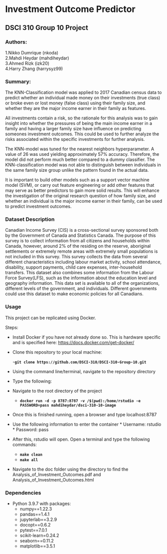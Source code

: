 # Investment Outcome Predictor

## DSCI 310 Group 10 Project

### Authors: 
1.Nikko Dumrique  (nkoda)  
2.Mahdi Heydar (mahdiheydar)  
3.Ahmed Rizk  (izk20)  
4.Harry Zhang  (harrysyz99)  

### Summary:
  The KNN-Classification model was applied to 2017 Canadian census data to predict whether an individual made money on their investments (true class) or broke even or lost money (false class) using their family size, and whether they are the major income earner in their family as features.
  
  All investments contain a risk, so the rationale for this analysis was to gain insight into whether the pressures of being the main income earner in a family and having a larger family size have influence on predicting someones investment outcomes. This could be used to further analyze the risks associated within the specific investments for further analysis.
  
  The KNN-model was tuned for the nearest neighbors hyperparameter. A value of 26 was used yielding approximately 57% accuracy. Therefore, the model did not perform much better compared to a dummy classifier. The KNN-classification model was not able to distinguish between individuals in the same family size group unlike the pattern found in the actual data.
  
  It is important to build other models such as a support vector machine model (SVM), or carry out feature engineering or add other features that may serve as better predictors to gain more solid results. This will enhance the investigation of the original research question of how family size, and whether an individual is the major income earner in their family, can be used to predict investment outcomes.
  
### Dataset Description

  Canadian Income Survey (CIS) is a cross-sectional survey sponsored both by the Government of Canada and Statistics Canada. The purpose of this survey is to collect information from all citizens and households within Canada, however, around 2% of the residing on the reserve, aboriginal settlements or extremely remote areas with extremely small populations is not included in this survey. This survey collects the data from several different characteristics including labour market activity, school attendance, disability, support payments, child care expenses, inter-household transfers. This dataset also combines some information from the Labour Force Survey(LFS), such as the information about the education level and geography information. This data set is available to all of the organizations, different levels of the government, and individuals. Different governments could use this dataset to make economic policies for all Canadians.

### Usage

This project can be replicated using Docker.

Steps:

* Install Docker if you have not already done so. This is hardware specific and is specified here: https://docs.docker.com/get-docker/
* Clone this repository to your local machine:

    -**```git clone https://github.com/DSCI-310/DSCI-310-Group-10.git```**
* Using the command line/terminal, navigate to the repository directory
* Type the following:
* Navigate to the root directory of the project
    - **```docker run -d -p 8787:8787 -v /$(pwd):/home/rstudio -e PASSWORD=pass mahdiheydar/dsci-310-10-image```**
* Once this is finished running, open a browser and type localhost:8787
* Use the following information to enter the container
      * Username: rstudio
      * Password: pass
* After this, rstudio will open. Open a terminal and type the following commands:
   - **```make clean```**
   - **```make all```**
* Navigate to the doc folder using the directory to find the Analysis_of_Investment_Outcomes.pdf and Analysis_of_Investment_Outcomes.html


### Dependencies

* Python 3.9.7 with packages:
  - numpy==1.22.3
  - pandas==1.4.1
  - jupyterlab==3.2.9
  - docopt==0.6.2
  - pytest==7.0.1
  - scikit-learn=0.24.2 
  - seaborn==0.11.2
  - matplotlib==3.5.1

